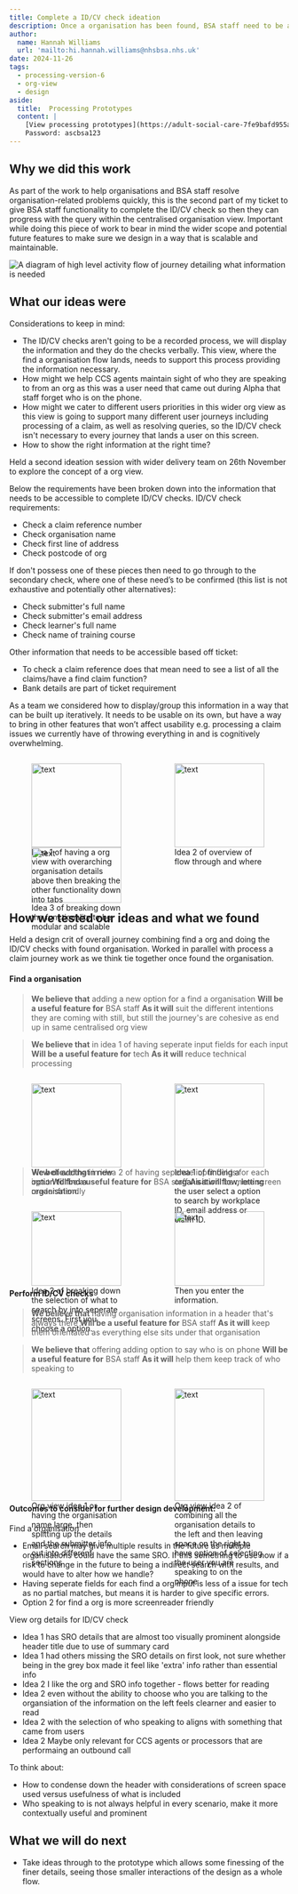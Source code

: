 ```yaml
---
title: Complete a ID/CV check ideation
description: Once a organisation has been found, BSA staff need to be able to verify who they are speaking to before they are they able to process a query
author:
  name: Hannah Williams
  url: 'mailto:hi.hannah.williams@nhsbsa.nhs.uk'
date: 2024-11-26
tags:
  - processing-version-6
  - org-view
  - design
aside:
  title:  Processing Prototypes
  content: |
    [View processing prototypes](https://adult-social-care-7fe9bafd955a.herokuapp.com/version-index?area=Processing) 
    Password: ascbsa123
---
```


## Why we did this work

As part of the work to help organisations and BSA staff resolve organisation-related problems quickly, this is the second part of my ticket to give BSA staff functionality to complete the ID/CV check so then they can progress with the query within the centralised organisation view. Important while doing this piece of work to bear in mind the wider scope and potential future features to make sure we design in a way that is scalable and maintainable.

![A diagram of high level activity flow of journey detailing what information is needed ](high-level-activity-flow.png "A diagram of high level activity flow of journey detailing what information is needed")

## What our ideas were

Considerations to keep in mind:
- The ID/CV checks aren't going to be a recorded process, we will display the information and they do the checks verbally. This view, where the find a organisation flow lands, needs to support this process providing the information necessary. 
- How might we help CCS agents maintain sight of who they are speaking to from an org as this was a user need that came out during Alpha that staff forget who is on the phone.
- How might we cater to different users priorities in this wider org view as this view is going to support many different user journeys including processing of a claim, as well as resolving queries, so the ID/CV check isn't necessary to every journey that lands a user on this screen.
- How to show the right information at the right time?

Held a second ideation session with wider delivery team on 26th November to explore the concept of a org view.

Below the requirements have been broken down into the information that needs to be accessible to complete ID/CV checks.
ID/CV check requirements:
- Check a claim reference number
- Check organisation name
- Check first line of address
- Check postcode of org

If don't possess one of these pieces then need to go through to the secondary check, where one of these need’s to be confirmed (this list is not exhaustive and potentially other alternatives):
-  Check submitter's full name
- Check submitter's email address
- Check learner's full name
- Check name of training course

Other information that needs to be accessible based off ticket:
- To check a claim reference does that mean need to see a list of all the claims/have a find claim function?
- Bank details are part of ticket requirement

As a team we considered how to display/group this information in a way that can be built up iteratively. It needs to be usable on its own, but have a way to bring in other features that won’t affect usability e.g. processing a claim issues we currently have of throwing everything in and is cognitively overwhelming. 

<div style="display: flex; flex-wrap: wrap; gap: 1rem;">
  <div style="flex: 1; max-width: 48%;">
  <figure>
    <img src="idea-1.png" alt="text" style="width: 100%; height: auto;">
    <figcaption>Idea 1 of having a org view with overarching organisation details above then breaking the other functionality down into tabs</figcaption>
  </figure>
  </div>
  <div style="flex: 1; max-width: 48%;">
  <figure>
    <img src="idea-2.png" alt="text" style="width: 100%; height: auto;">
    <figcaption>Idea 2 of overview of flow through and where </figcaption>
  </figure>
  </div>
</div>

<div style="display: flex; flex-wrap: wrap; gap: 1rem;">
  <div style="flex: 1; max-width: 48%;">
  <figure>
    <img src="idea-3.png" alt="text" style="width: 100%; height: auto;">
    <figcaption>Idea 3 of breaking down the functionality to be modular and scalable</figcaption>
  </figure>
  </div>
</div>


## How we tested our ideas and what we found

Held a design crit of overall journey combining find a org and doing the ID/CV checks with found organisation. Worked in parallel with process a claim journey work as we think tie together once found the organisation.

#### Find a organisation

>**We believe that** adding a new option for a find a organisation
>**Will be a useful feature for** BSA staff
>**As it will** suit the different intentions they are coming with still, but still the journey's are cohesive as end up in same centralised org view

>**We believe that** in idea 1 of having seperate input fields for each input
>**Will be a useful feature for** tech
>**As it will** reduce technical processing

<div style="display: flex; flex-wrap: wrap; gap: 1rem;">
  <div style="flex: 1; max-width: 48%;">
  <figure>
    <img src="signposting-page.png" alt="text" style="width: 100%; height: auto;">
    <figcaption>View of adding in new option to find a organisation.</figcaption>
  </figure>
  </div>
  <div style="flex: 1; max-width: 48%;">
  <figure>
    <img src="find-org-idea-1.png" alt="text" style="width: 100%; height: auto;">
    <figcaption>Idea 1 of finding a organisation flow, letting the user select a option to search by workplace ID, email address or claim ID.</figcaption>
  </figure>
  </div>
</div>

>**We believe that** in idea 2 of having seperate input fields for each input
>**Will be a useful feature for** BSA staff
>**As it will** be more screen reader friendly

<div style="display: flex; flex-wrap: wrap; gap: 1rem;">
  <div style="flex: 1; max-width: 48%;">
  <figure>
    <img src="find-org-idea-2.png" alt="text" style="width: 100%; height: auto;">
    <figcaption>Idea 2 of breaking down the selection of what to search by into seperate screens. First you choose a option.</figcaption>
  </figure>
  </div>
  <div style="flex: 1; max-width: 48%;">
  <figure>
    <img src="find-org-idea-2-part-2.png" alt="text" style="width: 100%; height: auto;">
    <figcaption>Then you enter the information.</figcaption>
  </figure>
  </div>
</div>

#### Perform ID/CV checks

>**We believe that** having organisation information in a header that's always there
>**Will be a useful feature for** BSA staff
>**As it will** keep them orientated as everything else sits under that organisation

>**We believe that** offering adding option to say who is on phone
>**Will be a useful feature for** BSA staff
>**As it will** help them keep track of who speaking to


<div style="display: flex; flex-wrap: wrap; gap: 1rem;">
  <div style="flex: 1; max-width: 48%;">
  <figure>
    <img src="org-view-idea-1.png" alt="text" style="width: 100%; height: auto;">
    <figcaption>Org view idea 1 or having the organisation name large, then splitting up the details and the submitter info out into different sections</figcaption>
  </figure>
  </div>
  <div style="flex: 1; max-width: 48%;">
  <figure>
    <img src="org-view-idea-2.png" alt="text" style="width: 100%; height: auto;">
    <figcaption>Org view idea 2 of combining all the organisation details to the left and then leaving space on the right to have option of selecting the user you are speaking to on the phone</figcaption>
  </figure>
  </div>
</div>

#### Outcomes to consider for further design development:

Find a organisation
- Email search may give multiple results in the future as multiple organisations could have the same SRO. If this something to use now if a risk to change in the future to being a indirect search with results, and would have to alter how we handle?
- Having seperate fields for each find a org input is less of a issue for tech as no partial matches, but means it is harder to give specific errors. 
- Option 2 for find a org is more screenreader friendly

View org details for ID/CV check
- Idea 1 has SRO details that are almost too visually prominent alongside header title due to use of summary card
- Idea 1 had others missing the SRO details on first look, not sure whether being in the grey box made it feel like 'extra' info rather than essential info
- Idea 2 I like the org and SRO info together - flows better for reading
- Idea 2 even without the ability to choose who you are talking to the organsiation of the information on the left feels clearner and easier to read
- Idea 2 with the selection of who speaking to aligns with something that came from users
- Idea 2 Maybe only relevant for CCS agents or processors that are performaing an outbound call

To think about:
- How to condense down the header with considerations of screen space used versus usefulness of what is included
- Who speaking to is not always helpful in every scenario, make it more contextually useful and prominent
 

## What we will do next
- Take ideas through to the prototype which allows some finessing of the finer details, seeing those smaller interactions of the design as a whole flow.